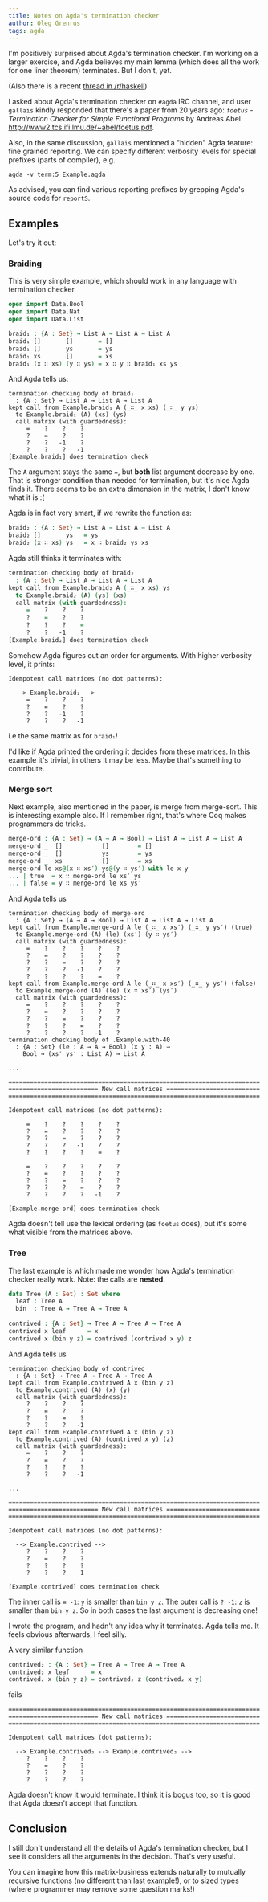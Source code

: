 ```yaml
---
title: Notes on Agda's termination checker
author: Oleg Grenrus
tags: agda
---
```


I'm positively surprised about Agda's termination checker.
I'm working on a larger exercise,
and Agda believes my main lemma (which does all the work for one liner theorem) terminates.
But I don't, yet.

(Also there is a recent [thread in /r/haskell](https://www.reddit.com/r/haskell/comments/98j7re/implementing_a_total_dsl/))

I asked about Agda's termination checker on `#agda` IRC channel, and
user `gallais` kindly responded that there's a paper from 20 years ago:
*`foetus` - Termination Checker for Simple Functional Programs* by Andreas Abel
http://www2.tcs.ifi.lmu.de/~abel/foetus.pdf.

Also, in the same discussion, `gallais` mentioned a "hidden" Agda feature:
fine grained reporting.  We can specify different verbosity levels for special
prefixes (parts of compiler), e.g.

```
agda -v term:5 Example.agda
```

As advised, you can find various reporting prefixes by grepping Agda's source
code for `reportS`.

Examples
--------

Let's try it out:

<h3>Braiding</h3>

This is very simple example, which should work in any language with termination checker.

```agda
open import Data.Bool
open import Data.Nat
open import Data.List

braid₁ : {A : Set} → List A → List A → List A
braid₁ []       []       = []
braid₁ []       ys       = ys
braid₁ xs       []       = xs
braid₁ (x ∷ xs) (y ∷ ys) = x ∷ y ∷ braid₁ xs ys
```

And Agda tells us:

```
termination checking body of braid₁
  : {A : Set} → List A → List A → List A
kept call from Example.braid₁ A (_∷_ x xs) (_∷_ y ys)
  to Example.braid₁ (A) (xs) (ys)
  call matrix (with guardedness): 
     =    ?    ?    ?
     ?    =    ?    ?
     ?    ?   -1    ?
     ?    ?    ?   -1
[Example.braid₁] does termination check
```

The `A` argument stays the same `=`, but **both** list argument decrease by one.
That is stronger condition than needed for termination, but it's nice Agda finds it.
There seems to be an extra dimension in the matrix, I don't know what it is :(

Agda is in fact very smart, if we rewrite the function as:

```agda
braid₂ : {A : Set} → List A → List A → List A
braid₂ []       ys   = ys
braid₂ (x ∷ xs) ys   = x ∷ braid₂ ys xs
```

Agda still thinks it terminates with:

```agda
termination checking body of braid₂
  : {A : Set} → List A → List A → List A
kept call from Example.braid₂ A (_∷_ x xs) ys
  to Example.braid₂ (A) (ys) (xs)
  call matrix (with guardedness): 
     =    ?    ?    ?
     ?    =    ?    ?
     ?    ?    ?    =
     ?    ?   -1    ?
[Example.braid₂] does termination check
```

Somehow Agda figures out an order for arguments. With higher verbosity level,
it prints:

```text
Idempotent call matrices (no dot patterns):

  --> Example.braid₂ -->
     =    ?    ?    ?
     ?    =    ?    ?
     ?    ?   -1    ?
     ?    ?    ?   -1
```

i.e the same matrix as for `braid₁`!

I'd like if Agda printed the ordering it decides from these matrices.
In this example it's trivial, in others it may be less.
Maybe that's something to contribute.

<h3>Merge sort</h3>

Next example, also mentioned in the paper, is merge from merge-sort.
This is interesting example also.
If I remember right, that's where Coq makes programmers do tricks.

```agda
merge-ord : {A : Set} → (A → A → Bool) → List A → List A → List A
merge-ord _  []           []        = []
merge-ord _  []           ys        = ys
merge-ord _  xs           []        = xs
merge-ord le xs@(x ∷ xs′) ys@(y ∷ ys′) with le x y
... | true  = x ∷ merge-ord le xs′ ys
... | false = y ∷ merge-ord le xs ys′
```

And Agda tells us

```text
termination checking body of merge-ord
  : {A : Set} → (A → A → Bool) → List A → List A → List A
kept call from Example.merge-ord A le (_∷_ x xs′) (_∷_ y ys′) (true)
  to Example.merge-ord (A) (le) (xs′) (y ∷ ys′)
  call matrix (with guardedness): 
     =    ?    ?    ?    ?    ?
     ?    =    ?    ?    ?    ?
     ?    ?    =    ?    ?    ?
     ?    ?    ?   -1    ?    ?
     ?    ?    ?    ?    =    ?
kept call from Example.merge-ord A le (_∷_ x xs′) (_∷_ y ys′) (false)
  to Example.merge-ord (A) (le) (x ∷ xs′) (ys′)
  call matrix (with guardedness): 
     =    ?    ?    ?    ?    ?
     ?    =    ?    ?    ?    ?
     ?    ?    =    ?    ?    ?
     ?    ?    ?    =    ?    ?
     ?    ?    ?    ?   -1    ?
termination checking body of .Example.with-40
  : {A : Set} (le : A → A → Bool) (x y : A) →
    Bool → (xs′ ys′ : List A) → List A

...

======================================================================
========================= New call matrices ==========================
======================================================================

Idempotent call matrices (no dot patterns):

     =    ?    ?    ?    ?    ?
     ?    =    ?    ?    ?    ?
     ?    ?    =    ?    ?    ?
     ?    ?    ?   -1    ?    ?
     ?    ?    ?    ?    =    ?

     =    ?    ?    ?    ?    ?
     ?    =    ?    ?    ?    ?
     ?    ?    =    ?    ?    ?
     ?    ?    ?    =    ?    ?
     ?    ?    ?    ?   -1    ?

[Example.merge-ord] does termination check
```

Agda doesn't tell use the lexical ordering (as `foetus` does),
but it's some what visible from the matrices above.

<h3>Tree</h3>

The last example is which made me wonder how Agda's termination checker really work.
Note: the calls are **nested**.

```agda
data Tree (A : Set) : Set where
  leaf : Tree A
  bin  : Tree A → Tree A → Tree A
  
contrived : {A : Set} → Tree A → Tree A → Tree A
contrived x leaf      = x
contrived x (bin y z) = contrived (contrived x y) z
```

And Agda tells us

```text
termination checking body of contrived
  : {A : Set} → Tree A → Tree A → Tree A
kept call from Example.contrived A x (bin y z)
  to Example.contrived (A) (x) (y)
  call matrix (with guardedness): 
     ?    ?    ?    ?
     ?    =    ?    ?
     ?    ?    =    ?
     ?    ?    ?   -1
kept call from Example.contrived A x (bin y z)
  to Example.contrived (A) (contrived x y) (z)
  call matrix (with guardedness): 
     =    ?    ?    ?
     ?    =    ?    ?
     ?    ?    ?    ?
     ?    ?    ?   -1

...

======================================================================
========================= New call matrices ==========================
======================================================================

Idempotent call matrices (no dot patterns):

  --> Example.contrived -->
     ?    ?    ?    ?
     ?    =    ?    ?
     ?    ?    ?    ?
     ?    ?    ?   -1

[Example.contrived] does termination check
```

The inner call is `= -1`: `y` is smaller than `bin y z`.
The outer call is `? -1`: `z` is smaller than `bin y z`.
So in both cases the last argument is decreasing one!

I wrote the program, and hadn't any idea why it terminates.
Agda tells me. It feels obvious afterwards, I feel silly.

A very similar function

```agda
contrived₂ : {A : Set} → Tree A → Tree A → Tree A
contrived₂ x leaf      = x
contrived₂ x (bin y z) = contrived₂ z (contrived₂ x y)
```

fails

```text
======================================================================
========================= New call matrices ==========================
======================================================================

Idempotent call matrices (dot patterns):

  --> Example.contrived₂ --> Example.contrived₂ -->
     ?    ?    ?    ?
     ?    =    ?    ?
     ?    ?    ?    ?
     ?    ?    ?    ?
```

Agda doesn't know it would terminate.
I think it is bogus too, so it is good that Agda doesn't accept that function.

Conclusion
----------

I still don't understand all the details of Agda's termination checker,
but I see it considers all the arguments in the decision. That's very useful.

You can imagine how this matrix-business extends naturally to mutually recursive
functions (no different than last example!), or to sized types (where
programmer may remove some question marks!)
